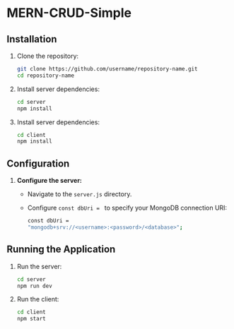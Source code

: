 ﻿# MERN-CRUD-Simple

## Installation

1. Clone the repository:

   ```bash
   git clone https://github.com/username/repository-name.git
   cd repository-name
   
2. Install server dependencies:

   ```bash
   cd server
   npm install

3. Install server dependencies:

   ```bash
   cd client
   npm install


## Configuration

1. **Configure the server:**

    - Navigate to the `server.js` directory.
    
    - Configure `const dbUri = ` to specify your MongoDB connection URI:

        ```bash
        const dbUri =
        "mongodb+srv://<username>:<password>/<database>";
        ```

## Running the Application

1. Run the server:

   ```bash
   cd server
   npm run dev

2. Run the client:

   ```bash
   cd client
   npm start
